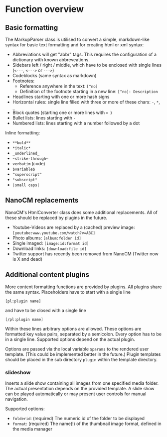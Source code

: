 # Function overview

## Basic formatting

The MarkupParser class is utilised to convert a simple, markdown-like syntax for basic text formatting and for creating
html or xml syntax:

- Abbreviations will get "abbr" tags. This requires the configuration of a dictionary with known abbreveations.
- Sidebars left / right / middle, which have to be enclosed with single lines (`<---`, `<--->` or `--->`)
- Codeblocks (same syntax as markdown)
- Footnotes:
    - Reference anywhere in the text: `[^no]`
    - Definition of the footnote starting in a new line: `[^no]: Description`
- Headlines starting with one or more hash signs
- Horizontal rules: single line filled with three or more of these chars: `-`, `*`, `_` 
- Block quotes (starting one or more lines with `> `)
- Bullet lists: lines starting with `-`
- Numbered lists: lines starting with a number followed by a dot

Inline formatting:
- `**bold**`
- `*italic*`
- `_underlined_`
- `~strike-through~`
- `verbatim` (code)
- `$variable$`
- `^superscript^`
- `°subscript°`
- `|small caps|`

## NanoCM replacements

NanoCM's HtmlConverter class does some additional replacements. All of these should be replaced
by plugins in the future.

- Youtube-Videos are replaced by a (cached) preview image: `[youtube:www.youtube.com/watch?v=ABC]`
- Photo albums: `[album:folder id]`
- Single imaged: `[image:id:format id]`
- Download links: `[download:file id]`
- Twitter support has recently been removed from NanoCM (Twitter now is X and dead)

## Additional content plugins

More content formatting functions are provided by plugins. All plugins share the same syntax. Placeholders have
to start with a single line

`[pl:plugin name]`

and have to be closed with a single line

`[/pl:plugin name]`

Within these lines arbitrary options are allowed. These options are formatted key value pairs, separated by a semicolon.
Every option has to be in a single line. Supported options depend on the actual plugin.

Options are passed via the local variable `$params` to the rendered user template. (This could be implemented better in
the future.) Plugin templates should be placed in the sub directory `plugin` within the template directory.

### slideshow

Inserts a slide show containing all images from one specified media folder. The actual presentation depends on the provided
template. A slide show can be played automatically or may present user controls for manual navigation.

Supported options:
- `folderid`: (required) The numeric id of the folder to be displayed
- `format`: (required) The name(!) of the thumbnail image format, defined in the media manager
